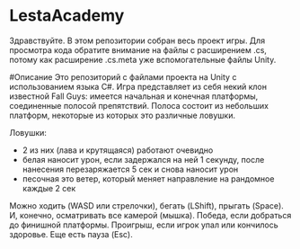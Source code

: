 # LestaAcademy

Здравствуйте.
В этом репозитории собран весь проект игры. Для просмотра кода обратите внимание на файлы с расширением .cs, потому как расширение .cs.meta уже вспомогательные файлы Unity.

#Описание
Это репозиторий с файлами проекта на Unity с использованием языка C#.
Игра представляет из себя некий клон известной Fall Guys: имеется начальная и конечная платформы, соединенные полосой препятствий.
Полоса состоит из небольших платформ, некоторые из которых это различные ловушки.

Ловушки:
- 2 из них (лава и крутящаяся) работают очевидно
- белая наносит урон, если задержался на ней 1 секунду, после нанесения перезаряжается 5 сек и снова наносит урон
- песочная это ветер, который меняет направление на рандомное каждые 2 сек

Можно ходить (WASD или стрелочки), бегать (LShift), прыгать (Space). И, конечно, осматривать все камерой (мышка).
Победа, если добраться до финишной платформы. Проигрыш, если игрок упал или кончилось здоровье.
Еще есть пауза (Esc).
